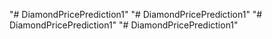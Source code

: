 "# DiamondPricePrediction1" 
"# DiamondPricePrediction1" 
"# DiamondPricePrediction1" 
"# DiamondPricePrediction1" 

